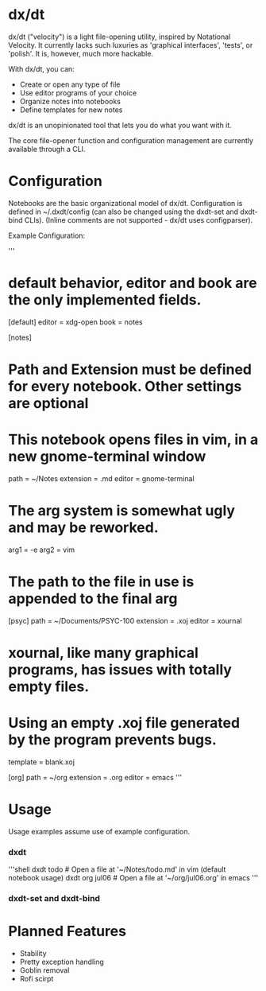 # dx/dt

dx/dt ("velocity") is a light file-opening utility, inspired by Notational Velocity. It currently lacks such luxuries as 'graphical interfaces', 'tests',  or 'polish'. It is, however, much more hackable.

With dx/dt, you can:

- Create or open any type of file
- Use editor programs of your choice
- Organize notes into notebooks
- Define templates for new notes

dx/dt is an unopinionated tool that lets you do what you want with it.

The core file-opener function and configuration management are currently available through a CLI.

# Configuration

Notebooks are the basic organizational model of dx/dt. Configuration is defined in ~/.dxdt/config (can also be changed using the dxdt-set and dxdt-bind CLIs). (Inline comments are not supported - dx/dt uses configparser).

Example Configuration:

'''
# default behavior, editor and book are the only implemented fields.
[default]
editor = xdg-open
book = notes

[notes]
# Path and Extension must be defined for every notebook. Other settings are optional
# This notebook opens files in vim, in a new gnome-terminal window
path = ~/Notes
extension = .md
editor = gnome-terminal
# The arg system is somewhat ugly and may be reworked.
arg1 = -e
arg2 = vim
# The path to the file in use is appended to the final arg

[psyc]
path = ~/Documents/PSYC-100
extension = .xoj
editor = xournal
# xournal, like many graphical programs, has issues with totally empty files.
# Using an empty .xoj file generated by the program prevents bugs.
template = blank.xoj

[org]
path = ~/org
extension = .org
editor = emacs
'''


# Usage
Usage examples assume use of example configuration.

### dxdt
'''shell
dxdt todo # Open a file at '~/Notes/todo.md' in vim (default notebook usage)
dxdt org jul06 # Open a file at '~/org/jul06.org' in emacs 
'''

### dxdt-set and dxdt-bind


# Planned Features
* Stability
* Pretty exception handling
* Goblin removal
* Rofi scirpt
